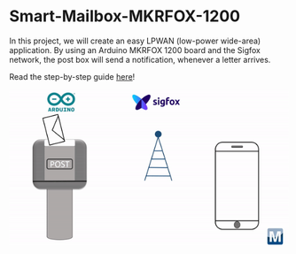 # Smart-Mailbox-MKRFOX-1200

In this project, we will create an easy LPWAN (low-power wide-area) application. By using an Arduino MKRFOX 1200 board and the Sigfox network, the post box will send a notification, whenever a letter arrives.

Read the step-by-step guide [here](https://www.electromaker.io/project/view/smart-mailbox-1)!

![](Schematics/smartmailbox_gif.gif)
